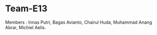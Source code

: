 # Team-E13

Members : 
Innas Putri,
Bagas Avianto,
Chairul Huda,
Muhammad Anang Abrar,
Michiel Aelis.
